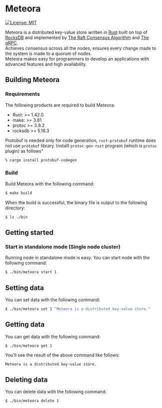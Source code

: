 # Meteora

[![License: MIT](https://img.shields.io/badge/License-MIT-yellow.svg)](https://opensource.org/licenses/MIT)

Meteora is a distributed key-value store written in [Rust](https://www.rust-lang.org/) built on top of [RocksDB](https://rocksdb.org/) and implemented by [The Raft Consensus Algorithm](https://raft.github.io/) and [The gRPC](https://grpc.io/).  
Achieves consensus across all the nodes, ensures every change made to the system is made to a quorum of nodes.  
Meteora makes easy for programmers to develop an applications with advanced features and high availability.


## Building Meteora

### Requirements

The following products are required to build Meteora:

- Rust: >= 1.42.0
- make: >= 3.81
- protoc >= 3.9.2
- rocksdb >= 5.18.3

Protobuf is needed only for code generation, `rust-protobuf` runtime does not use `protobuf` library.
Installl `protoc-gen-rust` program (which is `protoc` plugin) as follows"

```bash
% cargo install protobuf-codegen 
```


### Build

Build Meteora with the following command:

```bash
$ make build
```

When the build is successful, the binary file is output to the following directory:

```bash
$ ls ./bin
```



## Getting started

### Start in standalone mode (Single node cluster)

Running node in standalone mode is easy. You can start node with the following command:

```bash
$ ./bin/meteora start 1
```



## Setting data

You can set data with the following command:

```bash
$ ./bin/meteora set 1 "Meteora is a distributed key-value store."
```



## Getting data

You can get data with the following command:

```bash
$ ./bin/meteora get 1
```

You'll see the result of the above command like follows:

```text
Meteora is a distributed key-value store.
```


## Deleting data

You can delete data with the following command:

```bash
$ ./bin/meteora delete 1
```
